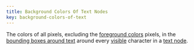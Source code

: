 ```yaml
---
title: Background Colors Of Text Nodes
key: background-colors-of-text
---
```


The colors of all pixels, excluding the [foreground colors](#foreground-colors-of-text) pixels, in the [bounding boxes around text](#bounding-box-around-text) around every [visible](#visible) character in a [text node](https://dom.spec.whatwg.org/#text).
